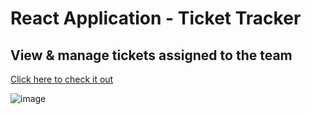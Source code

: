 # React Application - Ticket Tracker
## View & manage tickets assigned to the team
[Click here to check it out](https://jacihert.github.io/ticket-tracker/)

![image](https://user-images.githubusercontent.com/102464820/173878353-963ff8c0-3746-4b69-8581-5074dda63d74.png)


